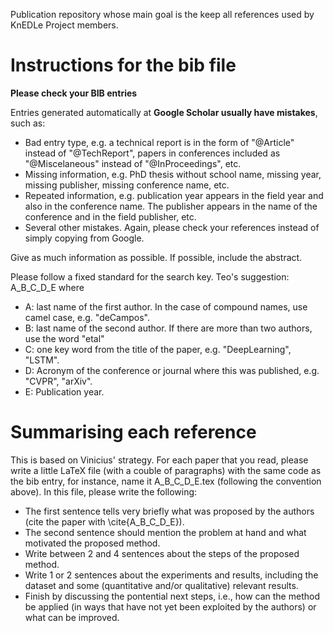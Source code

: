 Publication repository whose main goal is the keep all references used by KnEDLe Project members.

# Instructions for the bib file

**Please check your BIB entries**

Entries generated automatically at **Google Scholar usually have mistakes**, such as:
* Bad entry type, e.g. a technical report is in the form of "@Article" instead of "@TechReport", papers in conferences included as "@Miscelaneous" instead of "@InProceedings", etc.
* Missing information, e.g. PhD thesis without school name, missing year, missing publisher, missing conference name, etc.
* Repeated information, e.g. publication year appears in the field year and also in the conference name. The publisher appears in the name of the conference and in the field publisher, etc.
* Several other mistakes. Again, please check your references instead of simply copying from Google.

Give as much information as possible. If possible, include the abstract.

Please follow a fixed standard for the search key. Teo's suggestion: 
A_B_C_D_E
where
* A: last name of the first author. In the case of compound names, use camel case, e.g. "deCampos".
* B: last name of the second author. If there are more than two authors, use the word "etal"
* C: one key word from the title of the paper, e.g. "DeepLearning", "LSTM".
* D: Acronym of the conference or journal where this was published, e.g. "CVPR", "arXiv".
* E: Publication year.

# Summarising each reference

This is based on Vinicius' strategy. For each paper that you read, please write a little LaTeX file (with a couble of paragraphs) with the same code as the bib entry, for instance, name it A_B_C_D_E.tex (following the convention above). In this file, please write the following:
* The first sentence tells very briefly what was proposed by the authors (cite the paper with \cite{A_B_C_D_E}).
* The second sentence should mention the problem at hand and what motivated the proposed method.
* Write between 2 and 4 sentences about the steps of the proposed method.
* Write 1 or 2 sentences about the experiments and results, including the dataset and some (quantitative and/or qualitative) relevant results. 
* Finish by discussing the pontential next steps, i.e., how can the method be applied (in ways that have not yet been exploited by the authors) or what can be improved.
